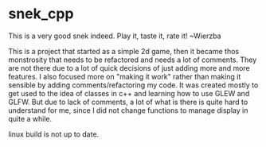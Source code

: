 # snek_cpp
This is a very good snek indeed. Play it, taste it, rate it! ~Wierzba


This is a project that started as a simple 2d game, then it became thos monstrosity that needs to be refactored and needs a lot of comments. They are not there due to a lot of quick decisions of just adding more and more features.
I also focused more on "making it work" rather than making it sensible by adding comments/refactoring my code.
It was created mostly to get used to the idea of classes in c++ and learning how to use GLEW and GLFW.
But due to lack of comments, a lot of what is there is quite hard to understand for me, since I did not change functions to manage display in quite a while.


linux build is not up to date.